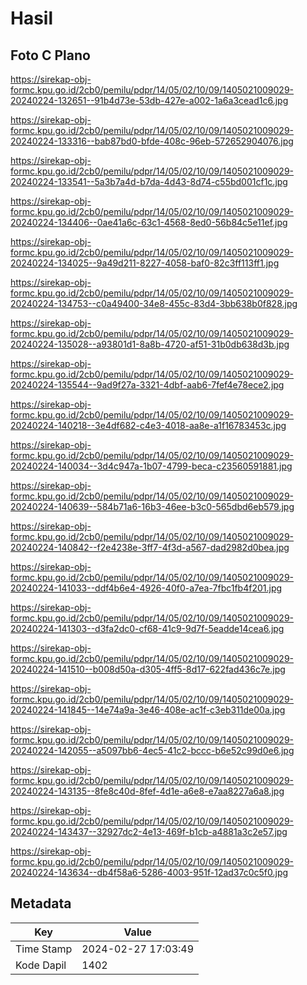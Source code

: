 # Hasil

## Foto C Plano

https://sirekap-obj-formc.kpu.go.id/2cb0/pemilu/pdpr/14/05/02/10/09/1405021009029-20240224-132651--91b4d73e-53db-427e-a002-1a6a3cead1c6.jpg

https://sirekap-obj-formc.kpu.go.id/2cb0/pemilu/pdpr/14/05/02/10/09/1405021009029-20240224-133316--bab87bd0-bfde-408c-96eb-572652904076.jpg

https://sirekap-obj-formc.kpu.go.id/2cb0/pemilu/pdpr/14/05/02/10/09/1405021009029-20240224-133541--5a3b7a4d-b7da-4d43-8d74-c55bd001cf1c.jpg

https://sirekap-obj-formc.kpu.go.id/2cb0/pemilu/pdpr/14/05/02/10/09/1405021009029-20240224-134406--0ae41a6c-63c1-4568-8ed0-56b84c5e11ef.jpg

https://sirekap-obj-formc.kpu.go.id/2cb0/pemilu/pdpr/14/05/02/10/09/1405021009029-20240224-134025--9a49d211-8227-4058-baf0-82c3ff113ff1.jpg

https://sirekap-obj-formc.kpu.go.id/2cb0/pemilu/pdpr/14/05/02/10/09/1405021009029-20240224-134753--c0a49400-34e8-455c-83d4-3bb638b0f828.jpg

https://sirekap-obj-formc.kpu.go.id/2cb0/pemilu/pdpr/14/05/02/10/09/1405021009029-20240224-135028--a93801d1-8a8b-4720-af51-31b0db638d3b.jpg

https://sirekap-obj-formc.kpu.go.id/2cb0/pemilu/pdpr/14/05/02/10/09/1405021009029-20240224-135544--9ad9f27a-3321-4dbf-aab6-7fef4e78ece2.jpg

https://sirekap-obj-formc.kpu.go.id/2cb0/pemilu/pdpr/14/05/02/10/09/1405021009029-20240224-140218--3e4df682-c4e3-4018-aa8e-a1f16783453c.jpg

https://sirekap-obj-formc.kpu.go.id/2cb0/pemilu/pdpr/14/05/02/10/09/1405021009029-20240224-140034--3d4c947a-1b07-4799-beca-c23560591881.jpg

https://sirekap-obj-formc.kpu.go.id/2cb0/pemilu/pdpr/14/05/02/10/09/1405021009029-20240224-140639--584b71a6-16b3-46ee-b3c0-565dbd6eb579.jpg

https://sirekap-obj-formc.kpu.go.id/2cb0/pemilu/pdpr/14/05/02/10/09/1405021009029-20240224-140842--f2e4238e-3ff7-4f3d-a567-dad2982d0bea.jpg

https://sirekap-obj-formc.kpu.go.id/2cb0/pemilu/pdpr/14/05/02/10/09/1405021009029-20240224-141033--ddf4b6e4-4926-40f0-a7ea-7fbc1fb4f201.jpg

https://sirekap-obj-formc.kpu.go.id/2cb0/pemilu/pdpr/14/05/02/10/09/1405021009029-20240224-141303--d3fa2dc0-cf68-41c9-9d7f-5eadde14cea6.jpg

https://sirekap-obj-formc.kpu.go.id/2cb0/pemilu/pdpr/14/05/02/10/09/1405021009029-20240224-141510--b008d50a-d305-4ff5-8d17-622fad436c7e.jpg

https://sirekap-obj-formc.kpu.go.id/2cb0/pemilu/pdpr/14/05/02/10/09/1405021009029-20240224-141845--14e74a9a-3e46-408e-ac1f-c3eb311de00a.jpg

https://sirekap-obj-formc.kpu.go.id/2cb0/pemilu/pdpr/14/05/02/10/09/1405021009029-20240224-142055--a5097bb6-4ec5-41c2-bccc-b6e52c99d0e6.jpg

https://sirekap-obj-formc.kpu.go.id/2cb0/pemilu/pdpr/14/05/02/10/09/1405021009029-20240224-143135--8fe8c40d-8fef-4d1e-a6e8-e7aa8227a6a8.jpg

https://sirekap-obj-formc.kpu.go.id/2cb0/pemilu/pdpr/14/05/02/10/09/1405021009029-20240224-143437--32927dc2-4e13-469f-b1cb-a4881a3c2e57.jpg

https://sirekap-obj-formc.kpu.go.id/2cb0/pemilu/pdpr/14/05/02/10/09/1405021009029-20240224-143634--db4f58a6-5286-4003-951f-12ad37c0c5f0.jpg


## Metadata

| Key        | Value               |
| ---------- | ------------------- |
| Time Stamp | 2024-02-27 17:03:49 |
| Kode Dapil | 1402                |



